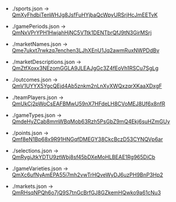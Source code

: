 - ./sports.json → [QmXyFhdbiTenWHJg8JsfFuHYjbaQcWpyURSrjHcJmEETvK](https://ipfs.bookmaker.xyz/ipfs/QmXyFhdbiTenWHJg8JsfFuHYjbaQcWpyURSrjHcJmEETvK)

- ./gamePeriods.json → [QmNxVPrYPH1HwjahHjNC5VTtk1DENTbrQfJ9tN3GirMSrj](https://ipfs.bookmaker.xyz/ipfs/QmNxVPrYPH1HwjahHjNC5VTtk1DENTbrQfJ9tN3GirMSrj)

- ./marketNames.json → [Qme7ukxt7rwkzq7enchen3LJhXEnU1Jq2awmRuxNWPDdBv](https://ipfs.bookmaker.xyz/ipfs/Qme7ukxt7rwkzq7enchen3LJhXEnU1Jq2awmRuxNWPDdBv)

- ./marketDescriptions.json → [QmZtfXoxx3NEzomGGLA9JLEAJgGc3Z4fEoVh1RSCu7SgLg](https://ipfs.bookmaker.xyz/ipfs/QmZtfXoxx3NEzomGGLA9JLEAJgGc3Z4fEoVh1RSCu7SgLg)

- ./outcomes.json → [QmV1UYYX5YgcQEjd4Ab5znkm2nLnXyXWQxzqrXKaaXDxgF](https://ipfs.bookmaker.xyz/ipfs/QmV1UYYX5YgcQEjd4Ab5znkm2nLnXyXWQxzqrXKaaXDxgF)

- ./teamPlayers.json → [QmUkCj2pWoCsEAFBMwU59nX7HFdeLH8CVoMEJ8Uf6x8nfR](https://ipfs.bookmaker.xyz/ipfs/QmUkCj2pWoCsEAFBMwU59nX7HFdeLH8CVoMEJ8Uf6x8nfR)

- ./gameTypes.json → [QmdeHyZCab8mmWBqMob63Rzh5PsGbZ9mQ4Ekj6suHZmGUy](https://ipfs.bookmaker.xyz/ipfs/QmdeHyZCab8mmWBqMob63Rzh5PsGbZ9mQ4Ekj6suHZmGUy)

- ./points.json → [Qmf8eN1Bp68x9R91HNGqfDMEGY38CkcBczD53CYNQVp6ar](https://ipfs.bookmaker.xyz/ipfs/Qmf8eN1Bp68x9R91HNGqfDMEGY38CkcBczD53CYNQVp6ar)

- ./selections.json → [QmRygiJtkYDTU9ztWbj8sf45bDXeMoHLBEAE1Rg965DiCb](https://ipfs.bookmaker.xyz/ipfs/QmRygiJtkYDTU9ztWbj8sf45bDXeMoHLBEAE1Rg965DiCb)

- ./gameVarieties.json → [QmXc6ufNyAmEPA55i7mh2vwTrHQveWyDJ6uzPH9BnP3Hp2](https://ipfs.bookmaker.xyz/ipfs/QmXc6ufNyAmEPA55i7mh2vwTrHQveWyDJ6uzPH9BnP3Hp2)

- ./markets.json → [QmRHsqNPQh6o7jQ9S7tnGcBrfGJ8GZkemHQwko9a61cNu3](https://ipfs.bookmaker.xyz/ipfs/QmRHsqNPQh6o7jQ9S7tnGcBrfGJ8GZkemHQwko9a61cNu3)